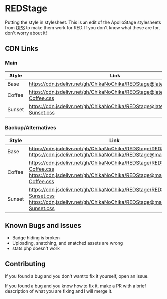 # REDStage

Putting the style in stylesheet. This is an edit of the ApolloStage stylesheets from [OPS](https://github.com/OPSnet/Gazelle) to make them work for RED. If you don't know what these are for, don't worry about it!

## CDN Links

### Main

| Style | Link |
|-------|------|
| Base | <https://cdn.jsdelivr.net/gh/ChikaNoChika/REDStage@latest/REDStage.css> |
| Coffee | <https://cdn.jsdelivr.net/gh/ChikaNoChika/REDStage@latest/REDStage-Coffee.css> |
| Sunset | <https://cdn.jsdelivr.net/gh/ChikaNoChika/REDStage@latest/REDStage-Sunset.css> |

### Backup/Alternatives

| Style | Link |
|-------|------|
| Base | <https://cdn.jsdelivr.net/gh/ChikaNoChika/REDStage/REDStage.css> <https://cdn.jsdelivr.net/gh/ChikaNoChika/REDStage@main/REDStage.css> |
| Coffee | <https://cdn.jsdelivr.net/gh/ChikaNoChika/REDStage/REDStage-Coffee.css> <https://cdn.jsdelivr.net/gh/ChikaNoChika/REDStage@main/REDStage-Coffee.css> |
| Sunset | <https://cdn.jsdelivr.net/gh/ChikaNoChika/REDStage/REDStage-Sunset.css> <https://cdn.jsdelivr.net/gh/ChikaNoChika/REDStage@main/REDStage-Sunset.css> |

## Known Bugs and Issues

- Badge hiding is broken
- Uploading, snatching, and snatched assets are wrong
- stats.php doesn't work

## Contributing

If you found a bug and you don't want to fix it yourself, open an issue.  

If you found a bug and you know how to fix it, make a PR with a brief description of what you are fixing and I will merge it.
